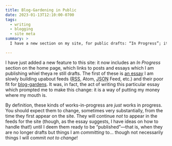 ```yaml
---
title: Blog-Gardening in Public
date: 2023-01-13T12:10:00-0700
tags:
  - writing
  - blogging
  - site meta
summary: >
  I have a new section on my site, for public drafts: “In Progress”; it currently includes one new essay I am working, which is about just this kind of work in public.

---
```


I have just added a new feature to this site: it now includes an *In Progress* section on the home page, which links to posts and essays which I am publishing whiel theya re still drafts. The first of these is [an essay][f] I am slowly building upabout feeds (<abbr title="Really Simple Syndication">RSS</abbr>, Atom, <abbr title="JavaScript object notation">JSON</abbr> Feed, etc.) and their poor fit for [blog-gardens][g]. It was, in fact, the act of writing this particular essay which prompted me to make this change: it is a way of putting my money where my mouth is.

[f]: https://v5.chriskrycho.com/essays/feeds-are-not-fit-for-gardening/
[g]: https://blog.ayjay.org/the-blog-garden/

By definition, these kinds of works-in-progress are *just* works in progress. You should expect them to change, sometimes very substantially, from the time they first appear on the site. They will continue *not* to appear in the feeds for the site (though, as the essay suggests, I have ideas on how to handle that!) until I deem them ready to be “published”—that is, when they are no longer drafts but things I am *committing* to… though not necessarily things I will commit *not to change*!
